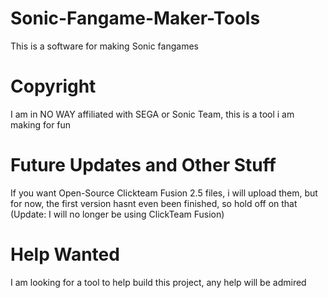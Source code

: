# Sonic-Fangame-Maker-Tools
This is a software for making Sonic fangames
# Copyright
I am in NO WAY affiliated with SEGA or Sonic Team, this is a tool i am making for fun
# Future Updates and Other Stuff
If you want Open-Source Clickteam Fusion 2.5 files, i will upload them, but for now, the first version hasnt even been finished, so hold off on that (Update: I will no longer be using ClickTeam Fusion)
# Help Wanted
I am looking for a tool to help build this project, any help will be admired
